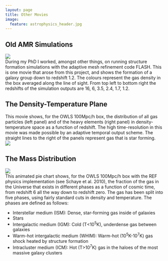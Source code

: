 ```yaml
---
layout: page
title: Other Movies
image:
  feature: astrophysics_header.jpg
---
```


## Old AMR Simulations

<div class="row">
  <div class="col-sm-4">
    <a href="amr_frames.avi"><img src="amr_frames.jpg"></a>
  </div>
  <div class="col-sm-8">
    During my PhD I worked, amongst other things, on running structure formation simulations with the adaptive mesh refinement code FLASH. This is one movie that arose from this project, and shows the formation of a galaxy group down to redshift 1.2. The colours represent the gas density in the box averaged along the line of sight. From top left to bottom right the redshifts of the simulation outputs are 16, 6, 3.5, 2.4, 1.7, 1.2.

  </div>
</div>

## The Density-Temperature Plane

<div class="row">
  <div class="col-sm-8">
    This movie shows, for the OWLS 100Mpc/h box, the distribution of all gas particles (left panel) and of the heavy elements (right panel) in density-temperature space as a function of redshift.  The high time-resolution in this movie was made possible by an adaptive temporal output scheme.  The straight lines to the right of the panels represent gas that is star forming.
  </div>
  <div class="col-sm-4">
    <a href="rhot.avi"><img src="rhot.png"></a>
  </div>
</div>

## The Mass Distribution

<div class="row">
  <div class="col-sm-4">
    <a href="mass_distribution.avi"><img src="mass_distribution.jpg"></a>
  </div>
  <div class="col-sm-8">
    This animated pie chart shows, for the OWLS 100Mpc/h box with the REF physics implementation (see Schaye et al. 2010), the fraction of the gas in the Universe that exists in different phases as a function of cosmic time, from redshift 6 all the way down to redshift zero. The gas has been split into five phases, using fairly standard cuts in density and temperature.  The phases are defined as follows:
    <ul>
      <li>Interstellar medium (ISM): Dense, star-forming gas inside of galaxies</li>
      <li>Stars</li>
      <li>Intergalactic medium (IGM): Cold (T<10<sup>5</sup>K), underdense gas between galaxies</li>
      <li>Warm-hot intergalactic medium (WHIM): Warm-hot (10<sup>5</sup>K-10<sup>7</sup>K) gas shock heated by structure formation</li>
      <li>Intracluster medium (ICM): Hot (T>10<sup>7</sup>K) gas in the haloes of the most massive galaxy clusters</li>
    </ul>
  </div>
</div>
